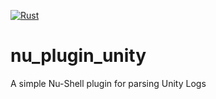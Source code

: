 [![Rust](https://github.com/lukasreuter/nu_plugin_unity/actions/workflows/rust.yml/badge.svg)](https://github.com/lukasreuter/nu_plugin_unity/actions/workflows/rust.yml)

# nu_plugin_unity
A simple Nu-Shell plugin for parsing Unity Logs
